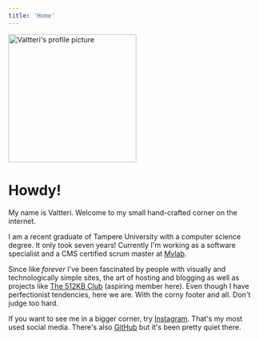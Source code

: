 ```yaml
---
title: 'Home'
---
```


<span>
  <img
    alt="Valtteri's profile picture"
    class="profile"
    src="/images/profile.webp"
    title="This is how I look like"
    width="256"
    height="256"
  />
</span>

# Howdy!

My name is Valtteri. Welcome to my small hand-crafted corner on the internet.

I am a recent <span class="purple">graduate of Tampere University</span> with a
computer science degree. It only took seven years! Currently I'm working as a
<span class="blue">software specialist</span> and a CMS certified <span
class="gold">scrum master</span> at [Mylab][mylab].

Since like _forever_ I've been fascinated by people with visually and
technologically simple sites, the art of hosting and blogging as well as
projects like [The 512KB Club][512kb] (aspiring member here). Even though I have
perfectionist tendencies, here we are. With the corny footer and all. Don't
judge too hard.

If you want to see me in a bigger corner, try [Instagram][ig]. That's my most
used social media. There's also [GitHub][gh] but it's been pretty quiet there.

[mylab]: https://mylab.fi/en/
[512kb]: https://512kb.club/
[ig]: https://instagram.com/tastulad
[gh]: https://github.com/tastula
